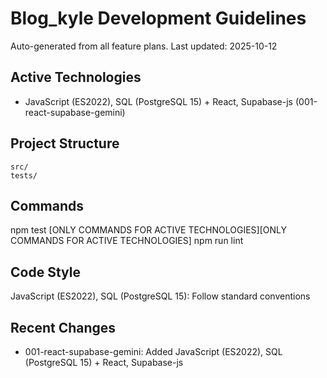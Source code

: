 # Blog_kyle Development Guidelines

Auto-generated from all feature plans. Last updated: 2025-10-12

## Active Technologies
- JavaScript (ES2022), SQL (PostgreSQL 15) + React, Supabase-js (001-react-supabase-gemini)

## Project Structure
```
src/
tests/
```

## Commands
npm test [ONLY COMMANDS FOR ACTIVE TECHNOLOGIES][ONLY COMMANDS FOR ACTIVE TECHNOLOGIES] npm run lint

## Code Style
JavaScript (ES2022), SQL (PostgreSQL 15): Follow standard conventions

## Recent Changes
- 001-react-supabase-gemini: Added JavaScript (ES2022), SQL (PostgreSQL 15) + React, Supabase-js

<!-- MANUAL ADDITIONS START -->
<!-- MANUAL ADDITIONS END -->